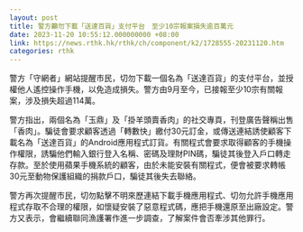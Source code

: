 ```yaml
---
layout: post
title: 警方籲勿下載「送達百貨」支付平台　至少10宗報案損失逾百萬元
date: 2023-11-20 10:55:12.000000000 +08:00
link: https://news.rthk.hk/rthk/ch/component/k2/1728555-20231120.htm
categories: rthk
---
```


警方「守網者」網站提醒市民，切勿下載一個名為「送達百貨」的支付平台，並授權他人遙控操作手機，以免造成損失。警方由9月至今，已接報至少10宗有關報案，涉及損失超過114萬。

警方指出，兩個名為「玉鼎」及「掛羊頭賣香肉」的社交專頁，刊登廣告聲稱出售「香肉」。騙徒會要求顧客透過「轉數快」繳付30元訂金，或傳送連結誘使顧客下載名為「送達百貨」的Android應用程式訂貨。有關程式會要求取得顧客的手機操作權限，誘騙他們輸入銀行登入名稱、密碼及理財PIN碼，騙徒其後登入戶口轉走存款。至於使用蘋果手機系統的顧客，由於未能安裝有關程式，便會被要求轉帳30元至動物保護組織的捐款戶口，騙徒其後失去聯絡。

警方再次提醒市民，切勿點擊不明來歷連結下載手機應用程式、切勿允許手機應用程式存取不合理的權限，如懷疑安裝了惡意程式碼，應把手機還原至出廠設定。警方又表示，會繼續聯同漁護署作進一步調查，了解案件會否牽涉其他罪行。
